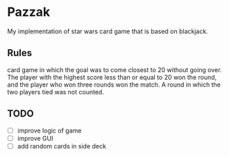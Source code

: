 # Pazzak
My implementation of star wars card game that is based on blackjack. 

## Rules
card game in which the goal was to come closest to 20 without going over. The player with the highest score less than or equal to 20 won the round, and the player who won three rounds won the match. A round in which the two players tied was not counted.

## TODO
- [ ] improve logic of game
- [ ] improve GUI
- [ ] add random cards in side deck
